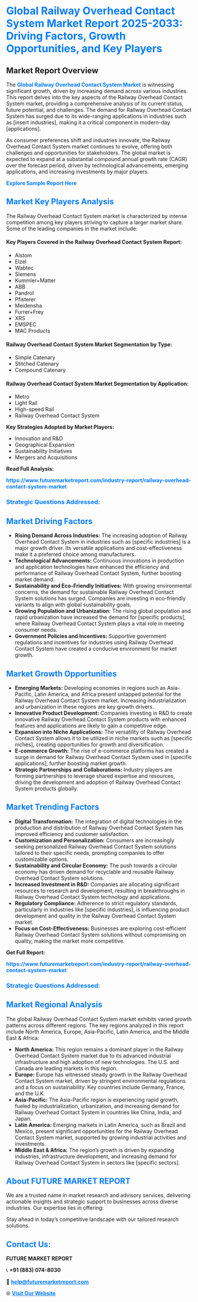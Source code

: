 <h1 style="color: #007BFF;">Global Railway Overhead Contact System Market Report 2025-2033: Driving Factors, Growth Opportunities, and Key Players</h1>

<section id="overview">
<h2>Market Report Overview</h2>
<p>The <a href="https://www.futuremarketreport.com/industry-report/railway-overhead-contact-system-market" style="color: #007BFF; text-decoration: none;"><strong>Global Railway Overhead Contact System Market</strong></a> is witnessing significant growth, driven by increasing demand across various industries. This report delves into the key aspects of the Railway Overhead Contact System market, providing a comprehensive analysis of its current status, future potential, and challenges. The demand for Railway Overhead Contact System has surged due to its wide-ranging applications in industries such as [insert industries], making it a critical component in modern-day [applications].</p>
<p>As consumer preferences shift and industries innovate, the Railway Overhead Contact System market continues to evolve, offering both challenges and opportunities for stakeholders. The global market is expected to expand at a substantial compound annual growth rate (CAGR) over the forecast period, driven by technological advancements, emerging applications, and increasing investments by major players.</p>
</section>

<section id="overview">
<p><a href="https://www.futuremarketreport.com/request-sample/reportId=126655" style="color: #007BFF; text-decoration: none;"><strong>Explore Sample Report Here</strong></a></p>
</section>

<section id="key-players">
<h2 style="color: #007BFF;">Market Key Players Analysis</h2>
<p>The Railway Overhead Contact System market is characterized by intense competition among key players striving to capture a larger market share. Some of the leading companies in the market include:</p>
<h4>Key Players Covered in the Railway Overhead Contact System Report:</h4>
<ul><li>Alstom</li><li>Elzel</li><li>Wabtec</li><li>Siemens</li><li>Kummler+Matter</li><li>ABB</li><li>Pandrol</li><li>Pfisterer</li><li>Meidensha</li><li>Furrer+Frey</li><li>XRS</li><li>EMSPEC</li><li>MAC Products</li></ul>
<h4>Railway Overhead Contact System Market Segmentation by Type:</h4>
<ul><li>Simple Catenary</li><li>Stitched Catenary</li><li>Compound Catenary</li></ul>

<h4>Railway Overhead Contact System Market Segmentation by Application:</h4>
<ul><li>Metro</li><li>Light Rail</li><li>High-speed Rail</li><li>Railway Overhead Contact System</li></ul>
<p><strong>Key Strategies Adopted by Market Players:</strong></p>
<ul>
<li>Innovation and R&D</li>
<li>Geographical Expansion</li>
<li>Sustainability Initiatives</li>
<li>Mergers and Acquisitions</li>
</ul>
</section>

<section>
<p><strong>Read Full Analysis: </strong></p><a href="https://www.futuremarketreport.com/industry-report/railway-overhead-contact-system-market" style="color: #007BFF; text-decoration: none;"><strong>https://www.futuremarketreport.com/industry-report/railway-overhead-contact-system-market</strong></a>
<h3 style="color: #007BFF;">Strategic Questions Addressed:</h3>
</section>

<section id="driving-factors">
<h2 style="color: #007BFF;">Market Driving Factors</h2>
<ul>
<li><strong>Rising Demand Across Industries:</strong> The increasing adoption of Railway Overhead Contact System in industries such as [specific industries] is a major growth driver. Its versatile applications and cost-effectiveness make it a preferred choice among manufacturers.</li>
<li><strong>Technological Advancements:</strong> Continuous innovations in production and application technologies have enhanced the efficiency and performance of Railway Overhead Contact System, further boosting market demand.</li>
<li><strong>Sustainability and Eco-Friendly Initiatives:</strong> With growing environmental concerns, the demand for sustainable Railway Overhead Contact System solutions has surged. Companies are investing in eco-friendly variants to align with global sustainability goals.</li>
<li><strong>Growing Population and Urbanization:</strong> The rising global population and rapid urbanization have increased the demand for [specific products], where Railway Overhead Contact System plays a vital role in meeting consumer needs.</li>
<li><strong>Government Policies and Incentives:</strong> Supportive government regulations and incentives for industries using Railway Overhead Contact System have created a conducive environment for market growth.</li>
</ul>
</section>

<section id="growth-opportunities">
<h2 style="color: #007BFF;">Market Growth Opportunities</h2>
<ul>
<li><strong>Emerging Markets:</strong> Developing economies in regions such as Asia-Pacific, Latin America, and Africa present untapped potential for the Railway Overhead Contact System market. Increasing industrialization and urbanization in these regions are key growth drivers.</li>
<li><strong>Innovative Product Development:</strong> Companies investing in R&D to create innovative Railway Overhead Contact System products with enhanced features and applications are likely to gain a competitive edge.</li>
<li><strong>Expansion into Niche Applications:</strong> The versatility of Railway Overhead Contact System allows it to be utilized in niche markets such as [specific niches], creating opportunities for growth and diversification.</li>
<li><strong>E-commerce Growth:</strong> The rise of e-commerce platforms has created a surge in demand for Railway Overhead Contact System used in [specific applications], further boosting market growth.</li>
<li><strong>Strategic Partnerships and Collaborations:</strong> Industry players are forming partnerships to leverage shared expertise and resources, driving the development and adoption of Railway Overhead Contact System products globally.</li>
</ul>
</section>

<section id="trending-factors">
<h2 style="color: #007BFF;">Market Trending Factors</h2>
<ul>
<li><strong>Digital Transformation:</strong> The integration of digital technologies in the production and distribution of Railway Overhead Contact System has improved efficiency and customer satisfaction.</li>
<li><strong>Customization and Personalization:</strong> Consumers are increasingly seeking personalized Railway Overhead Contact System solutions tailored to their specific needs, prompting companies to offer customizable options.</li>
<li><strong>Sustainability and Circular Economy:</strong> The push towards a circular economy has driven demand for recyclable and reusable Railway Overhead Contact System solutions.</li>
<li><strong>Increased Investment in R&D:</strong> Companies are allocating significant resources to research and development, resulting in breakthroughs in Railway Overhead Contact System technology and applications.</li>
<li><strong>Regulatory Compliance:</strong> Adherence to strict regulatory standards, particularly in industries like [specific industries], is influencing product development and quality in the Railway Overhead Contact System market.</li>
<li><strong>Focus on Cost-Effectiveness:</strong> Businesses are exploring cost-efficient Railway Overhead Contact System solutions without compromising on quality, making the market more competitive.</li>
</ul>
</section>

<section>
<p><strong>Get Full Report: </strong></p><a href="https://www.futuremarketreport.com/industry-report/railway-overhead-contact-system-market" style="color: #007BFF; text-decoration: none;"><strong>https://www.futuremarketreport.com/industry-report/railway-overhead-contact-system-market</strong></a>
<h3 style="color: #007BFF;">Strategic Questions Addressed:</h3>
</section>


<section id="regional-analysis">
<h2 style="color: #007BFF;">Market Regional Analysis</h2>
<p>The global Railway Overhead Contact System market exhibits varied growth patterns across different regions. The key regions analyzed in this report include North America, Europe, Asia-Pacific, Latin America, and the Middle East & Africa:</p>
<ul>
<li><strong>North America:</strong> This region remains a dominant player in the Railway Overhead Contact System market due to its advanced industrial infrastructure and high adoption of new technologies. The U.S. and Canada are leading markets in this region.</li>
<li><strong>Europe:</strong> Europe has witnessed steady growth in the Railway Overhead Contact System market, driven by stringent environmental regulations and a focus on sustainability. Key countries include Germany, France, and the U.K.</li>
<li><strong>Asia-Pacific:</strong> The Asia-Pacific region is experiencing rapid growth, fueled by industrialization, urbanization, and increasing demand for Railway Overhead Contact System in countries like China, India, and Japan.</li>
<li><strong>Latin America:</strong> Emerging markets in Latin America, such as Brazil and Mexico, present significant opportunities for the Railway Overhead Contact System market, supported by growing industrial activities and investments.</li>
<li><strong>Middle East & Africa:</strong> The region’s growth is driven by expanding industries, infrastructure development, and increasing demand for Railway Overhead Contact System in sectors like [specific sectors].</li>
</ul>
</section>

<footer>
<h2 style="color: #007BFF;">About FUTURE MARKET REPORT</h2>
<p>We are a trusted name in market research and advisory services, delivering actionable insights and strategic support to businesses across diverse industries. Our expertise lies in offering:</p>

<p>Stay ahead in today’s competitive landscape with our tailored research solutions.</p>

<h2 style="color: #007BFF;">Contact Us:</h2>
<p><strong>FUTURE MARKET REPORT</strong></p>
<p>📞 <strong>+91 (883) 074-8030</strong></p>
<p>📧 <strong><a href="mailto:help@futuremarketreport.com" style="color: #007BFF;">help@futuremarketreport.com</a></strong></p>
<p>🌐 <strong><a href="https://www.futuremarketreport.com/" style="color: #007BFF;">Visit Our Website</a></strong></p>
</footer>